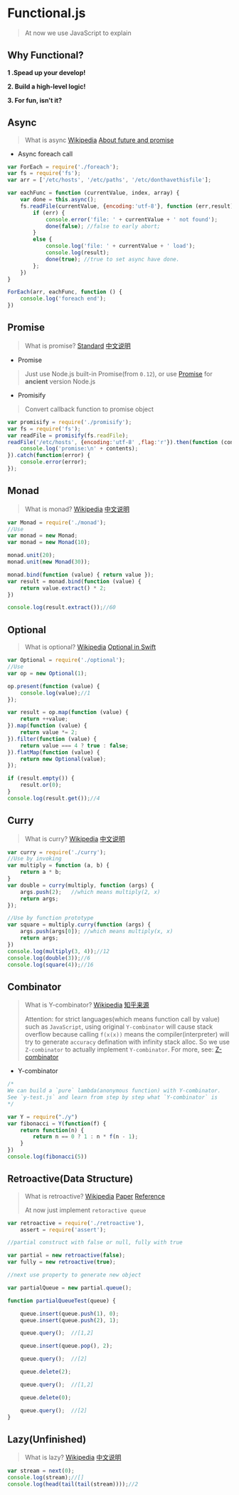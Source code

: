 # Functional.js

> At now we use JavaScript to explain

## Why Functional?

**1 .Spead up your develop!**

**2. Build a high-level logic!**

**3. For fun, isn't it?**

## Async

> What is async [Wikipedia](hhttps://en.wikipedia.org/wiki/Asynchronous_I/O) [About future and promise](https://en.wikipedia.org/wiki/Futures_and_promises) 

+ Async foreach call

```javascript
var ForEach = require('./foreach');
var fs = require('fs');
var arr = ['/etc/hosts', '/etc/paths', '/etc/donthavethisfile'];

var eachFunc = function (currentValue, index, array) {
	var done = this.async();
	fs.readFile(currentValue, {encoding:'utf-8'}, function (err,result) {
		if (err) {
			console.error('file: ' + currentValue + ' not found');
			done(false); //false to early abort;
		}
		else {
			console.log('file: ' + currentValue + ' load');
			console.log(result);
			done(true); //true to set async have done.
		};
	})
}

ForEach(arr, eachFunc, function () {
	console.log('foreach end');
})
```

## Promise

> What is promise? [Standard](https://developer.mozilla.org/en-US/docs/Web/JavaScript/Reference/Global_Objects/Promise) [中文说明](http://liubin.github.io/promises-book/)

+ Promise

> Just use Node.js built-in Promise(from `0.12`), or use [Promise](https://www.npmjs.com/package/promise) for **ancient** version Node.js

+ Promisify

> Convert callback function to promise object

```javascript
var promisify = require('./promisify');
var fs = require('fs');
var readFile = promisify(fs.readFile);
readFile('/etc/hosts', {encoding:'utf-8' ,flag:'r'}).then(function (contents) {
	console.log('promise:\n' + contents);
}).catch(function(error) {
	console.error(error);
});
```

## Monad

> What is monad? [Wikipedia](https://en.wikipedia.org/wiki/Monad) [中文说明](http://www.ruanyifeng.com/blog/2015/07/monad.html)

```javascript
var Monad = require('./monad');
//Use
var monad = new Monad;
var monad = new Monad(10);

monad.unit(20);
monad.unit(new Monad(30));

monad.bind(function (value) { return value });
var result = monad.bind(function (value) {
	return value.extract() * 2;
})

console.log(result.extract());//60
```

## Optional

> What is optional? [Wikipedia](https://en.wikipedia.org/wiki/Option_type) [Optional in Swift](https://developer.apple.com/library/ios/documentation/Swift/Conceptual/Swift_Programming_Language/Types.html#//apple_ref/doc/uid/TP40014097-CH31-ID452)

```javascript
var Optional = require('./optional');
//Use
var op = new Optional(1);

op.present(function (value) {
	console.log(value);//1
});

var result = op.map(function (value) {
	return ++value;
}).map(function (value) {
	return value *= 2;
}).filter(function (value) {
	return value === 4 ? true : false;
}).flatMap(function (value) {
	return new Optional(value);
});

if (result.empty()) {
	result.or(0);
}
console.log(result.get());//4
```

## Curry

> What is curry? [Wikipedia](https://en.wikipedia.org/wiki/Currying) [中文说明](https://gist.github.com/jcouyang/b56a830cd55bd230049f)

```javascript
var curry = require('./curry');
//Use by invoking
var multiply = function (a, b) {
	return a * b;
}
var double = curry(multiply, function (args) {
	args.push(2);	//which means multiply(2, x)
	return args;
});

//Use by function prototype
var square = multiply.curry(function (args) {
	args.push(args[0]);	//which means multiply(x, x)
	return args;
})
console.log(multiply(3, 4));//12
console.log(double(3));//6
console.log(square(4));//16
```

## Combinator

> What is Y-combinator? [Wikipedia](https://en.wikipedia.org/wiki/Fixed-point_combinator#Fixed_point_combinators_in_lambda_calculus) [知乎来源](http://www.zhihu.com/question/21099081#answer-2707220)
> 
> Attention: for strict languages(which means function call by value) such as `JavaScript`, using original `Y-combinator` will cause stack overflow because calling `f(x(x))` means the compiler(interpreter) will try to generate `accuracy` defination with infinity stack alloc. So we use `Z-combinator` to actually implement `Y-combinator`. For more, see: [Z-combinator](https://en.wikipedia.org/wiki/Fixed-point_combinator#Strict_fixed_point_combinator)

+ Y-combinator

```javascript
/*
We can build a `pure` lambda(anonymous function) with Y-combinator.
See `y-test.js` and learn from step by step what `Y-combinator` is
*/

var Y = require("./y")
var fibonacci = Y(function(f) {
	return function(n) {
		return n == 0 ? 1 : n * f(n - 1);
	}
})
console.log(fibonacci(5))
```

## Retroactive(Data Structure)

> What is retroactive? [Wikipedia](https://en.wikipedia.org/wiki/Retroactive_data_structures) [Paper](http://delivery.acm.org/10.1145/1250000/1240236/a13-demaine.pdf?ip=223.3.93.86&id=1240236&acc=ACTIVE%20SERVICE&key=BF85BBA5741FDC6E%2EEEBE655830483280%2E4D4702B0C3E38B35%2E4D4702B0C3E38B35&CFID=558486549&CFTOKEN=73726269&__acm__=1446648373_12ed7d4fa794b6c9a384f96437e3588f) [Reference](http://python-retroactive-data-structures.readthedocs.org/en/latest/specifics/)
> 
> At now just implement `retoractive queue`

```javascript
var retroactive = require('./retroactive'),
	assert = require('assert');

//partial construct with false or null, fully with true

var partial = new retroactive(false);
var fully = new retroactive(true);

//next use property to generate new object

var partialQueue = new partial.queue();

function partialQueueTest(queue) {

	queue.insert(queue.push(1), 0);
	queue.insert(queue.push(2), 1);

	queue.query();	//[1,2]

	queue.insert(queue.pop(), 2);

	queue.query();	//[2]

	queue.delete(2);

	queue.query();	//[1,2]

	queue.delete(0);

	queue.query();	//[2]
}
```

## Lazy(Unfinished)

> What is lazy? [Wikipedia](https://en.wikipedia.org/wiki/Lazy_evaluation) [中文说明](http://segmentfault.com/a/1190000000358463)

```javascript
var stream = next(0);
console.log(stream);//[]
console.log(head(tail(tail(stream))));//2
```